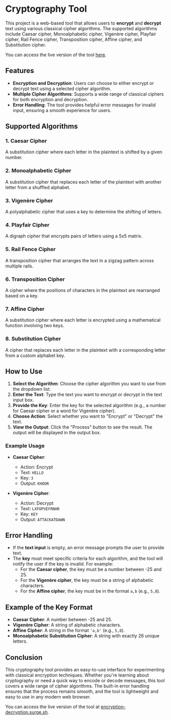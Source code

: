 # Cryptography Tool

This project is a web-based tool that allows users to **encrypt** and **decrypt** text using various classical cipher algorithms. The supported algorithms include Caesar cipher, Monoalphabetic cipher, Vigenère cipher, Playfair cipher, Rail Fence cipher, Transposition cipher, Affine cipher, and Substitution cipher.

You can access the live version of the tool [here](https://encryption-decryption.surge.sh/).

## Features

- **Encryption and Decryption**: Users can choose to either encrypt or decrypt text using a selected cipher algorithm.
- **Multiple Cipher Algorithms**: Supports a wide range of classical ciphers for both encryption and decryption.
- **Error Handling**: The tool provides helpful error messages for invalid input, ensuring a smooth experience for users.

## Supported Algorithms

### 1. **Caesar Cipher**
A substitution cipher where each letter in the plaintext is shifted by a given number.

### 2. **Monoalphabetic Cipher**
A substitution cipher that replaces each letter of the plaintext with another letter from a shuffled alphabet.

### 3. **Vigenère Cipher**
A polyalphabetic cipher that uses a key to determine the shifting of letters.

### 4. **Playfair Cipher**
A digraph cipher that encrypts pairs of letters using a 5x5 matrix.

### 5. **Rail Fence Cipher**
A transposition cipher that arranges the text in a zigzag pattern across multiple rails.

### 6. **Transposition Cipher**
A cipher where the positions of characters in the plaintext are rearranged based on a key.

### 7. **Affine Cipher**
A substitution cipher where each letter is encrypted using a mathematical function involving two keys.

### 8. **Substitution Cipher**
A cipher that replaces each letter in the plaintext with a corresponding letter from a custom alphabet key.

## How to Use

1. **Select the Algorithm**: Choose the cipher algorithm you want to use from the dropdown list.
2. **Enter the Text**: Type the text you want to encrypt or decrypt in the text input box.
3. **Provide the Key**: Enter the key for the selected algorithm (e.g., a number for Caesar cipher or a word for Vigenère cipher).
4. **Choose Action**: Select whether you want to "Encrypt" or "Decrypt" the text.
5. **View the Output**: Click the "Process" button to see the result. The output will be displayed in the output box.

### Example Usage

- **Caesar Cipher**:  
  - Action: Encrypt  
  - Text: `HELLO`  
  - Key: `3`  
  - Output: `KHOOR`

- **Vigenère Cipher**:  
  - Action: Decrypt  
  - Text: `LXFOPVEFRNHR`  
  - Key: `KEY`  
  - Output: `ATTACKATDAWN`

## Error Handling

- If the **text input** is empty, an error message prompts the user to provide text.
- The **key** must meet specific criteria for each algorithm, and the tool will notify the user if the key is invalid. For example:
  - For the **Caesar cipher**, the key must be a number between -25 and 25.
  - For the **Vigenère cipher**, the key must be a string of alphabetic characters.
  - For the **Affine cipher**, the key must be in the format `a,b` (e.g., `5,8`).

## Example of the Key Format

- **Caesar Cipher**: A number between -25 and 25.
- **Vigenère Cipher**: A string of alphabetic characters.
- **Affine Cipher**: A string in the format `'a,b'` (e.g., `5,8`).
- **Monoalphabetic Substitution Cipher**: A string with exactly 26 unique letters.

## Conclusion

This cryptography tool provides an easy-to-use interface for experimenting with classical encryption techniques. Whether you're learning about cryptography or need a quick way to encode or decode messages, this tool covers a wide range of cipher algorithms. The built-in error handling ensures that the process remains smooth, and the tool is lightweight and easy to use in any modern web browser.

You can access the live version of the tool at [encryption-decryption.surge.sh](https://encryption-decryption.surge.sh/).
